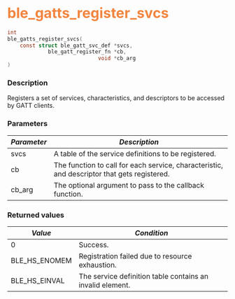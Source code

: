 ## <font color="#F2853F" style="font-size:24pt">ble\_gatts\_register\_svcs</font>

```c
int
ble_gatts_register_svcs(
    const struct ble_gatt_svc_def *svcs,
             ble_gatt_register_fn *cb,
                             void *cb_arg
)
```

### Description

Registers a set of services, characteristics, and descriptors to be accessed by GATT clients. 

### Parameters

| *Parameter* | *Description* |
|-------------|---------------|
| svcs | A table of the service definitions to be registered. |
| cb | The function to call for each service, characteristic, and descriptor that gets registered. |
| cb\_arg | The optional argument to pass to the callback function. |

### Returned values

| *Value* | *Condition* |
|---------|-------------|
| 0 | Success. |
| BLE\_HS\_ENOMEM | Registration failed due to resource exhaustion. |
| BLE\_HS\_EINVAL | The service definition table contains an invalid element. |
